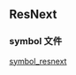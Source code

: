 ## ResNext
### symbol 文件
[symbol_resnext](https://github.com/likelyzhao/mxnet/blob/dev-faster-rcnn/example/rcnn/rcnn/symbol/symbol_resnext.py)
